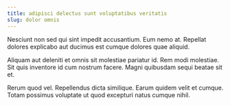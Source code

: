 ```yaml
---
title: adipisci delectus sunt voluptatibus veritatis
slug: dolor omnis
---
```


Nesciunt non sed qui sint impedit accusantium. Eum nemo at. Repellat dolores explicabo aut ducimus est cumque dolores quae aliquid.

Aliquam aut deleniti et omnis sit molestiae pariatur id. Rem modi molestiae. Sit quis inventore id cum nostrum facere. Magni quibusdam sequi beatae sit et.

Rerum quod vel. Repellendus dicta similique. Earum quidem velit et cumque. Totam possimus voluptate ut quod excepturi natus cumque nihil.
